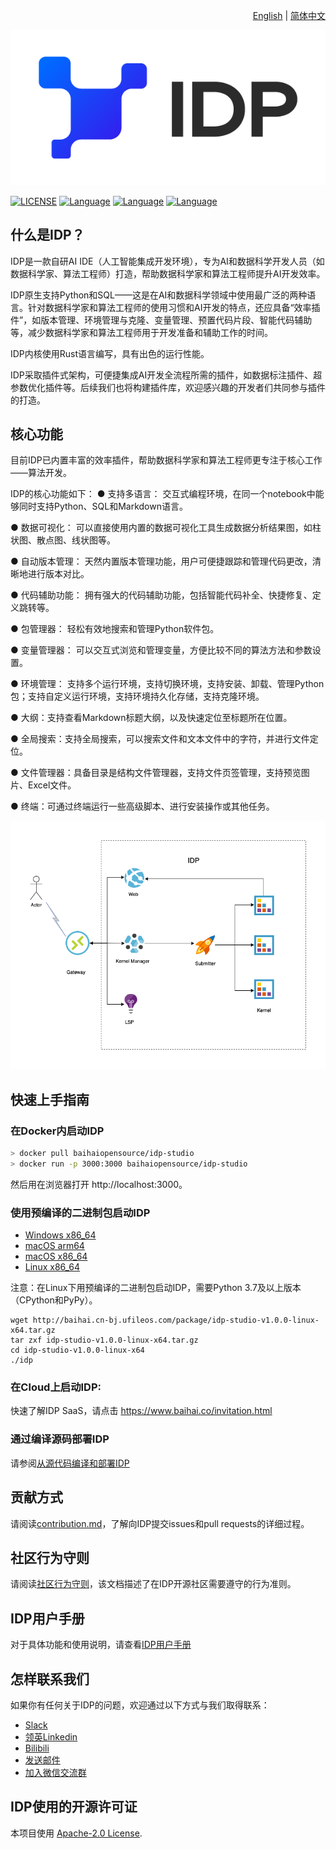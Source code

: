 <div align="right">

  [English](README.md) | [简体中文](README_zh.md)

</div>

![](docs/logo_new.png)

[![LICENSE](https://img.shields.io/badge/licence-Apache%202.0-brightgreen)](https://github.com/BaihaiAI/IDP/blob/main/LICENSE)
[![Language](https://img.shields.io/badge/language-Rust-brightgreen)](https://www.rust-lang.org/)
[![Language](https://img.shields.io/badge/language-javascript-brightgreen)](https://www.javascript.com/)
[![Language](https://img.shields.io/badge/language-Python-brightgreen)](https://www.python.org/)


## 什么是IDP？
IDP是一款自研AI IDE（人工智能集成开发环境），专为AI和数据科学开发人员（如数据科学家、算法工程师）打造，帮助数据科学家和算法工程师提升AI开发效率。

IDP原生支持Python和SQL——这是在AI和数据科学领域中使用最广泛的两种语言。针对数据科学家和算法工程师的使用习惯和AI开发的特点，还应具备“效率插件”，如版本管理、环境管理与克隆、变量管理、预置代码片段、智能代码辅助等，减少数据科学家和算法工程师用于开发准备和辅助工作的时间。

IDP内核使用Rust语言编写，具有出色的运行性能。

IDP采取插件式架构，可便捷集成AI开发全流程所需的插件，如数据标注插件、超参数优化插件等。后续我们也将构建插件库，欢迎感兴趣的开发者们共同参与插件的打造。

## 核心功能
目前IDP已内置丰富的效率插件，帮助数据科学家和算法工程师更专注于核心工作——算法开发。

IDP的核心功能如下：
● 支持多语言： 交互式编程环境，在同一个notebook中能够同时支持Python、SQL和Markdown语言。

● 数据可视化： 可以直接使用内置的数据可视化工具生成数据分析结果图，如柱状图、散点图、线状图等。

● 自动版本管理： 天然内置版本管理功能，用户可便捷跟踪和管理代码更改，清晰地进行版本对比。

● 代码辅助功能： 拥有强大的代码辅助功能，包括智能代码补全、快捷修复、定义跳转等。

● 包管理器： 轻松有效地搜索和管理Python软件包。

● 变量管理器： 可以交互式浏览和管理变量，方便比较不同的算法方法和参数设置。

● 环境管理： 支持多个运行环境，支持切换环境，支持安装、卸载、管理Python包；支持自定义运行环境，支持环境持久化存储，支持克隆环境。

● 大纲：支持查看Markdown标题大纲，以及快速定位至标题所在位置。

● 全局搜索：支持全局搜索，可以搜索文件和文本文件中的字符，并进行文件定位。

● 文件管理器：具备目录是结构文件管理器，支持文件页签管理，支持预览图片、Excel文件。

● 终端：可通过终端运行一些高级脚本、进行安装操作或其他任务。

![](docs/open.png)

## 快速上手指南

### 在Docker内启动IDP
``` bash
> docker pull baihaiopensource/idp-studio
> docker run -p 3000:3000 baihaiopensource/idp-studio
```
然后用在浏览器打开 http://localhost:3000。

### 使用预编译的二进制包启动IDP

- [Windows x86_64](https://baihai.cn-bj.ufileos.com/package/idp-studio-v1.0.0-win-x64.zip)
- [macOS arm64](https://baihai.cn-bj.ufileos.com/package/idp-studio-v1.0.0-darwin-arm64.tar.gz)
- [macOS x86_64](https://baihai.cn-bj.ufileos.com/package/idp-studio-v1.0.0-darwin-x64.tar.gz)
- [Linux x86_64](https://baihai.cn-bj.ufileos.com/package/idp-studio-v1.0.0-linux-x64.tar.gz)

注意：在Linux下用预编译的二进制包启动IDP，需要Python 3.7及以上版本（CPython和PyPy）。

```
wget http://baihai.cn-bj.ufileos.com/package/idp-studio-v1.0.0-linux-x64.tar.gz
tar zxf idp-studio-v1.0.0-linux-x64.tar.gz
cd idp-studio-v1.0.0-linux-x64
./idp
```

### 在Cloud上启动IDP:
快速了解IDP SaaS，请点击 <https://www.baihai.co/invitation.html>

### 通过编译源码部署IDP
请参阅[从源代码编译和部署IDP](/docs/compile-deploy-from-source.md)


## 贡献方式
请阅读[contribution.md](/docs/contributing.md)，了解向IDP提交issues和pull requests的详细过程。

## 社区行为守则
请阅读[社区行为守则](/docs/code-of-conduct.md)，该文档描述了在IDP开源社区需要遵守的行为准则。

## IDP用户手册
对于具体功能和使用说明，请查看[IDP用户手册](https://baihai-idp.yuque.com/mwvla8/tyonh6?#)


## 怎样联系我们
如果你有任何关于IDP的问题，欢迎通过以下方式与我们取得联系：
 - [Slack](https://join.slack.com/t/idp-tjo1834/shared_invite/zt-1kee8cd8x-iNZ0rvwClRfx7sLgmmKKyg)
 - [领英Linkedin](https://www.linkedin.com/company/80179567/admin/)
 - [Bilibili](https://space.bilibili.com/1227589642)
 - [发送邮件](https://baihai.co/contactus.html)
 - [加入微信交流群](https://raw.githubusercontent.com/BaihaiAI/IDP/main/docs/WeChat%20Group%20QR.png)


## IDP使用的开源许可证
本项目使用 [Apache-2.0 License](LICENSE).
